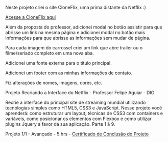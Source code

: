 
Neste projeto criei o site CloneFlix, uma prima distante da Netflix :)

<a href="https://danianith.github.io/Bootcamp_HTML_Web_Developer/projeto_netflix/index.html" target="_blank">Acesse a CloneFlix aqui </a>

Além da proposta do professor, adicionei modal no botão assistir para que abrisse um link na mesma página e adicionei modal no botão mais informações para que abrisse as informações sem mudar de página.

Para cada imagem do carrossel criei um link que abre trailer ou o filme/seriado completo em uma nova aba.

Adicionei uma fonte externa para o título principal.

Adicionei um footer com as minhas informações de contato.

Fiz alterações de nomes, imagens, cores, etc.


Projeto Recriando a Interface do Netflix - Professor Felipe Aguiar - DIO

Recrie a interface do principal site de streaming mundial utilizando tecnologias simples como HTML5, CSS3 e JavaScript. 
Nesse projeto você aprenderá: como estruturar um layout, técnicas de CSS3 com containers e variáveis, como posicionar os elementos com Flexbox e como utilizar plugins Jquery a favor da sua aplicação. Parte 1 à 9.

Projeto 1/1 - Avançado - 5 hrs - <a href="https://certificates.digitalinnovation.one/6F408A31" target="_blank"> Certificado de Conclusão do Projeto </a>
